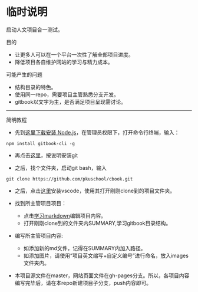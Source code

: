 # 临时说明

启动人文项目合一测试。

目的
* 让更多人可以在一个平台一次性了解全部项目进度。
* 降低项目各自维护网站的学习与精力成本。

可能产生的问题
* 结构目录的特色。
* 使用同一repo，需要项目主管熟悉分支开发。
* gitbook以文字为主，是否满足项目呈现需讨论。

---
简明教程

* 先到[这里下载安装 Node.js](https://nodejs.org/en/)，在管理员权限下，打开命令行终端，输入：
```
npm install gitbook-cli -g
```
* 再点击[这里](https://git-scm.com/book/zh/v2/%E8%B5%B7%E6%AD%A5-%E5%AE%89%E8%A3%85-Git)，按说明安装git

* 之后，找个文件夹，启动git bash，输入
```
git clone https://github.com/pkuschool/cbook.git
```
* 之后，点击[这里](https://code.visualstudio.com/)安装vscode，使用其打开刚刚clone到的项目文件夹。
* 找到所主管项目项目：
   * 点击[学习markdown](https://www.runoob.com/markdown/md-tutorial.html)编辑项目内容。
   * 打开刚刚clone到的文件夹内SUMMARY,学习gitbook目录结构。
* 编写所主管项目内容:
   * 如添加新的md文件，记得在SUMMARY内加入路径。
   * 如添加图片，请使用“项目英文缩写+自定义编号”进行命名，放入images文件夹内。

* 本项目源文件在master，网站页面文件在gh-pages分支。所以，各项目内容编写完毕后，请在本repo新建项目子分支，push内容即可。
